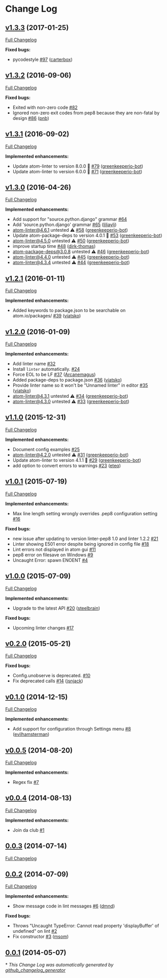 # Change Log

## [v1.3.3](https://github.com/AtomLinter/linter-pycodestyle/tree/v1.3.3) (2017-01-25)
[Full Changelog](https://github.com/AtomLinter/linter-pycodestyle/compare/v1.3.2...v1.3.3)

**Fixed bugs:**

- pycodestyle [\#97](https://github.com/AtomLinter/linter-pycodestyle/pull/97) ([carterbox](https://github.com/carterbox))

## [v1.3.2](https://github.com/AtomLinter/linter-pycodestyle/tree/v1.3.2) (2016-09-06)
[Full Changelog](https://github.com/AtomLinter/linter-pycodestyle/compare/v1.3.1...v1.3.2)

**Fixed bugs:**

- Exited with non-zero code [\#82](https://github.com/AtomLinter/linter-pycodestyle/issues/82)
- Ignored non-zero exit codes from pep8 because they are non-fatal by design [\#86](https://github.com/AtomLinter/linter-pycodestyle/pull/86) ([pnb](https://github.com/pnb))

## [v1.3.1](https://github.com/AtomLinter/linter-pycodestyle/tree/v1.3.1) (2016-09-02)
[Full Changelog](https://github.com/AtomLinter/linter-pycodestyle/compare/v1.3.0...v1.3.1)

**Implemented enhancements:**

- Update atom-linter to version 8.0.0 🚀 [\#79](https://github.com/AtomLinter/linter-pycodestyle/pull/79) ([greenkeeperio-bot](https://github.com/greenkeeperio-bot))
- Update atom-linter to version 6.0.0 🚀 [\#71](https://github.com/AtomLinter/linter-pycodestyle/pull/71) ([greenkeeperio-bot](https://github.com/greenkeeperio-bot))

## [v1.3.0](https://github.com/AtomLinter/linter-pycodestyle/tree/v1.3.0) (2016-04-26)
[Full Changelog](https://github.com/AtomLinter/linter-pycodestyle/compare/v1.2.1...v1.3.0)

**Implemented enhancements:**

- Add support for "source.python.django" grammar [\#64](https://github.com/AtomLinter/linter-pycodestyle/issues/64)
- Add 'source.python.django' grammar [\#65](https://github.com/AtomLinter/linter-pycodestyle/pull/65) ([liljaylj](https://github.com/liljaylj))
- atom-linter@4.6.1 untested ⚠️ [\#58](https://github.com/AtomLinter/linter-pycodestyle/pull/58) ([greenkeeperio-bot](https://github.com/greenkeeperio-bot))
- Update atom-package-deps to version 4.0.1 🚀 [\#53](https://github.com/AtomLinter/linter-pycodestyle/pull/53) ([greenkeeperio-bot](https://github.com/greenkeeperio-bot))
- atom-linter@4.5.0 untested ⚠️ [\#50](https://github.com/AtomLinter/linter-pycodestyle/pull/50) ([greenkeeperio-bot](https://github.com/greenkeeperio-bot))
- improve startup time [\#48](https://github.com/AtomLinter/linter-pycodestyle/pull/48) ([dirk-thomas](https://github.com/dirk-thomas))
- atom-package-deps@3.0.8 untested ⚠️ [\#46](https://github.com/AtomLinter/linter-pycodestyle/pull/46) ([greenkeeperio-bot](https://github.com/greenkeeperio-bot))
- atom-linter@4.4.0 untested ⚠️ [\#45](https://github.com/AtomLinter/linter-pycodestyle/pull/45) ([greenkeeperio-bot](https://github.com/greenkeeperio-bot))
- atom-linter@4.3.4 untested ⚠️ [\#44](https://github.com/AtomLinter/linter-pycodestyle/pull/44) ([greenkeeperio-bot](https://github.com/greenkeeperio-bot))

## [v1.2.1](https://github.com/AtomLinter/linter-pycodestyle/tree/v1.2.1) (2016-01-11)
[Full Changelog](https://github.com/AtomLinter/linter-pycodestyle/compare/v1.2.0...v1.2.1)

**Implemented enhancements:**

- Added keywords to package.json to be searchable on atom.io/packages/ [\#39](https://github.com/AtomLinter/linter-pycodestyle/pull/39) ([viatsko](https://github.com/viatsko))

## [v1.2.0](https://github.com/AtomLinter/linter-pycodestyle/tree/v1.2.0) (2016-01-09)
[Full Changelog](https://github.com/AtomLinter/linter-pycodestyle/compare/v1.1.0...v1.2.0)

**Implemented enhancements:**

- Add linter name [\#32](https://github.com/AtomLinter/linter-pycodestyle/issues/32)
- Install `linter` automatically. [\#24](https://github.com/AtomLinter/linter-pycodestyle/issues/24)
- Force EOL to be LF [\#37](https://github.com/AtomLinter/linter-pycodestyle/pull/37) ([Arcanemagus](https://github.com/Arcanemagus))
- Added package-deps to package.json [\#36](https://github.com/AtomLinter/linter-pycodestyle/pull/36) ([viatsko](https://github.com/viatsko))
- Provide linter name so it won't be "Unnamed linter" in editor [\#35](https://github.com/AtomLinter/linter-pycodestyle/pull/35) ([viatsko](https://github.com/viatsko))
- atom-linter@4.3.1 untested ⚠️ [\#34](https://github.com/AtomLinter/linter-pycodestyle/pull/34) ([greenkeeperio-bot](https://github.com/greenkeeperio-bot))
- atom-linter@4.3.0 untested ⚠️ [\#33](https://github.com/AtomLinter/linter-pycodestyle/pull/33) ([greenkeeperio-bot](https://github.com/greenkeeperio-bot))

## [v1.1.0](https://github.com/AtomLinter/linter-pycodestyle/tree/v1.1.0) (2015-12-31)
[Full Changelog](https://github.com/AtomLinter/linter-pycodestyle/compare/v1.0.1...v1.1.0)

**Implemented enhancements:**

- Document config examples [\#25](https://github.com/AtomLinter/linter-pycodestyle/issues/25)
- atom-linter@4.2.0 untested ⚠️ [\#31](https://github.com/AtomLinter/linter-pycodestyle/pull/31) ([greenkeeperio-bot](https://github.com/greenkeeperio-bot))
- Update atom-linter to version 4.1.1 🚀 [\#29](https://github.com/AtomLinter/linter-pycodestyle/pull/29) ([greenkeeperio-bot](https://github.com/greenkeeperio-bot))
- add option to convert errors to warnings [\#23](https://github.com/AtomLinter/linter-pycodestyle/pull/23) ([eteq](https://github.com/eteq))

## [v1.0.1](https://github.com/AtomLinter/linter-pycodestyle/tree/v1.0.1) (2015-07-19)
[Full Changelog](https://github.com/AtomLinter/linter-pycodestyle/compare/v1.0.0...v1.0.1)

**Implemented enhancements:**

- Max line length setting wrongly overrides .pep8 configuration setting [\#16](https://github.com/AtomLinter/linter-pycodestyle/issues/16)

**Fixed bugs:**

- new issue after updating to version linter-pep8 1.0 and linter 1.2.2 [\#21](https://github.com/AtomLinter/linter-pycodestyle/issues/21)
- Linter showing E501 error despite being ignored in config file [\#18](https://github.com/AtomLinter/linter-pycodestyle/issues/18)
- Lint errors not displayed in atom gui [\#11](https://github.com/AtomLinter/linter-pycodestyle/issues/11)
- pep8 error on filesave on Windows [\#9](https://github.com/AtomLinter/linter-pycodestyle/issues/9)
- Uncaught Error: spawn ENOENT [\#4](https://github.com/AtomLinter/linter-pycodestyle/issues/4)

## [v1.0.0](https://github.com/AtomLinter/linter-pycodestyle/tree/v1.0.0) (2015-07-09)
[Full Changelog](https://github.com/AtomLinter/linter-pycodestyle/compare/v0.2.0...v1.0.0)

**Implemented enhancements:**

- Upgrade to the latest API [\#20](https://github.com/AtomLinter/linter-pycodestyle/pull/20) ([steelbrain](https://github.com/steelbrain))

**Fixed bugs:**

- Upcoming linter changes [\#17](https://github.com/AtomLinter/linter-pycodestyle/issues/17)

## [v0.2.0](https://github.com/AtomLinter/linter-pycodestyle/tree/v0.2.0) (2015-05-21)
[Full Changelog](https://github.com/AtomLinter/linter-pycodestyle/compare/v0.1.0...v0.2.0)

**Fixed bugs:**

- Config.unobserve is deprecated. [\#10](https://github.com/AtomLinter/linter-pycodestyle/issues/10)
- Fix deprecated calls [\#14](https://github.com/AtomLinter/linter-pycodestyle/pull/14) ([jsnjack](https://github.com/jsnjack))

## [v0.1.0](https://github.com/AtomLinter/linter-pycodestyle/tree/v0.1.0) (2014-12-15)
[Full Changelog](https://github.com/AtomLinter/linter-pycodestyle/compare/v0.0.5...v0.1.0)

**Implemented enhancements:**

- Add support for configuration through Settings menu [\#8](https://github.com/AtomLinter/linter-pycodestyle/pull/8) ([evilhamsterman](https://github.com/evilhamsterman))

## [v0.0.5](https://github.com/AtomLinter/linter-pycodestyle/tree/v0.0.5) (2014-08-20)
[Full Changelog](https://github.com/AtomLinter/linter-pycodestyle/compare/v0.0.4...v0.0.5)

**Implemented enhancements:**

- Regex fix [\#7](https://github.com/AtomLinter/linter-pycodestyle/issues/7)

## [v0.0.4](https://github.com/AtomLinter/linter-pycodestyle/tree/v0.0.4) (2014-08-13)
[Full Changelog](https://github.com/AtomLinter/linter-pycodestyle/compare/0.0.3...v0.0.4)

**Implemented enhancements:**

- Join da club [\#1](https://github.com/AtomLinter/linter-pycodestyle/issues/1)

## [0.0.3](https://github.com/AtomLinter/linter-pycodestyle/tree/0.0.3) (2014-07-14)
[Full Changelog](https://github.com/AtomLinter/linter-pycodestyle/compare/0.0.2...0.0.3)

## [0.0.2](https://github.com/AtomLinter/linter-pycodestyle/tree/0.0.2) (2014-07-09)
[Full Changelog](https://github.com/AtomLinter/linter-pycodestyle/compare/0.0.1...0.0.2)

**Implemented enhancements:**

- Show message code in lint messages [\#6](https://github.com/AtomLinter/linter-pycodestyle/pull/6) ([dmnd](https://github.com/dmnd))

**Fixed bugs:**

- Throws "Uncaught TypeError: Cannot read property 'displayBuffer' of undefined" on lint [\#2](https://github.com/AtomLinter/linter-pycodestyle/issues/2)
- Fix constructor [\#3](https://github.com/AtomLinter/linter-pycodestyle/pull/3) ([msom](https://github.com/msom))

## [0.0.1](https://github.com/AtomLinter/linter-pycodestyle/tree/0.0.1) (2014-05-07)


\* *This Change Log was automatically generated by [github_changelog_generator](https://github.com/skywinder/Github-Changelog-Generator)*

